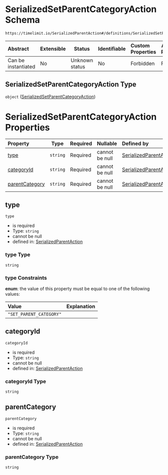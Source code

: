 # SerializedSetParentCategoryAction Schema

```txt
https://timelimit.io/SerializedParentAction#/definitions/SerializedSetParentCategoryAction
```




| Abstract            | Extensible | Status         | Identifiable | Custom Properties | Additional Properties | Access Restrictions | Defined In                                                                                        |
| :------------------ | ---------- | -------------- | ------------ | :---------------- | --------------------- | ------------------- | ------------------------------------------------------------------------------------------------- |
| Can be instantiated | No         | Unknown status | No           | Forbidden         | Forbidden             | none                | [SerializedParentAction.schema.json\*](SerializedParentAction.schema.json "open original schema") |

## SerializedSetParentCategoryAction Type

`object` ([SerializedSetParentCategoryAction](serializedparentaction-definitions-serializedsetparentcategoryaction.md))

# SerializedSetParentCategoryAction Properties

| Property                          | Type     | Required | Nullable       | Defined by                                                                                                                                                                                                                                              |
| :-------------------------------- | -------- | -------- | -------------- | :------------------------------------------------------------------------------------------------------------------------------------------------------------------------------------------------------------------------------------------------------ |
| [type](#type)                     | `string` | Required | cannot be null | [SerializedParentAction](serializedparentaction-definitions-serializedsetparentcategoryaction-properties-type.md "https&#x3A;//timelimit.io/SerializedParentAction#/definitions/SerializedSetParentCategoryAction/properties/type")                     |
| [categoryId](#categoryId)         | `string` | Required | cannot be null | [SerializedParentAction](serializedparentaction-definitions-serializedsetparentcategoryaction-properties-categoryid.md "https&#x3A;//timelimit.io/SerializedParentAction#/definitions/SerializedSetParentCategoryAction/properties/categoryId")         |
| [parentCategory](#parentCategory) | `string` | Required | cannot be null | [SerializedParentAction](serializedparentaction-definitions-serializedsetparentcategoryaction-properties-parentcategory.md "https&#x3A;//timelimit.io/SerializedParentAction#/definitions/SerializedSetParentCategoryAction/properties/parentCategory") |

## type




`type`

-   is required
-   Type: `string`
-   cannot be null
-   defined in: [SerializedParentAction](serializedparentaction-definitions-serializedsetparentcategoryaction-properties-type.md "https&#x3A;//timelimit.io/SerializedParentAction#/definitions/SerializedSetParentCategoryAction/properties/type")

### type Type

`string`

### type Constraints

**enum**: the value of this property must be equal to one of the following values:

| Value                   | Explanation |
| :---------------------- | ----------- |
| `"SET_PARENT_CATEGORY"` |             |

## categoryId




`categoryId`

-   is required
-   Type: `string`
-   cannot be null
-   defined in: [SerializedParentAction](serializedparentaction-definitions-serializedsetparentcategoryaction-properties-categoryid.md "https&#x3A;//timelimit.io/SerializedParentAction#/definitions/SerializedSetParentCategoryAction/properties/categoryId")

### categoryId Type

`string`

## parentCategory




`parentCategory`

-   is required
-   Type: `string`
-   cannot be null
-   defined in: [SerializedParentAction](serializedparentaction-definitions-serializedsetparentcategoryaction-properties-parentcategory.md "https&#x3A;//timelimit.io/SerializedParentAction#/definitions/SerializedSetParentCategoryAction/properties/parentCategory")

### parentCategory Type

`string`
